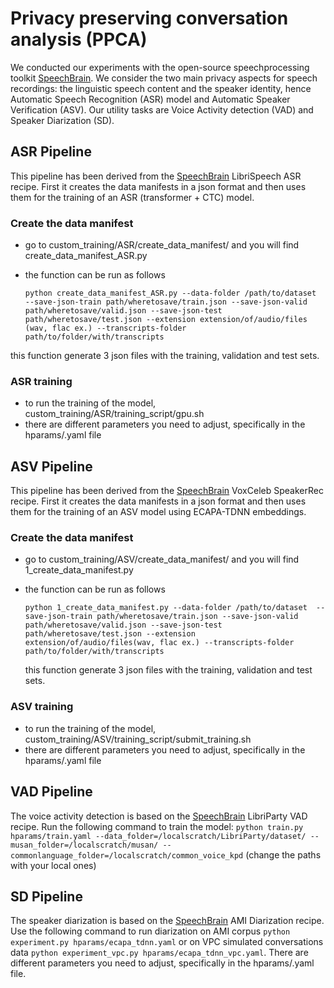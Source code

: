 # Privacy preserving conversation analysis (PPCA)
We conducted our experiments with the open-source speechprocessing toolkit [SpeechBrain](http://speechbrain.github.io/).
We consider the two main privacy aspects for speech recordings: the linguistic speech content and the speaker identity, hence Automatic Speech Recognition (ASR) model and  Automatic Speaker Verification (ASV). Our utility tasks are Voice Activity
detection (VAD) and Speaker Diarization (SD).

## ASR Pipeline 
This pipeline has been derived from the [SpeechBrain](http://speechbrain.github.io/) LibriSpeech ASR recipe. First it creates the data manifests in a json format and then uses them for the training of an ASR (transformer + CTC) model.

### Create the data manifest

- go to custom_training/ASR/create_data_manifest/ and you will find create_data_manifest_ASR.py
- the function can be run as follows 

   `python create_data_manifest_ASR.py --data-folder /path/to/dataset  --save-json-train path/wheretosave/train.json --save-json-valid path/wheretosave/valid.json --save-json-test  path/wheretosave/test.json --extension extension/of/audio/files (wav, flac ex.) --transcripts-folder path/to/folder/with/transcripts `

this function generate 3 json files with the training, validation and test sets.

### ASR training

- to run the training of the model, custom_training/ASR/training_script/gpu.sh
- there are different parameters you need to adjust, specifically in the hparams/.yaml file



## ASV Pipeline 
This pipeline has been derived from the [SpeechBrain](http://speechbrain.github.io/) VoxCeleb SpeakerRec recipe. First it creates the data manifests in a json format and then uses them for the training of an ASV model using ECAPA-TDNN embeddings.

### Create the data manifest

- go to custom_training/ASV/create_data_manifest/ and you will find 1_create_data_manifest.py
- the function can be run as follows 

   `python 1_create_data_manifest.py --data-folder /path/to/dataset  --save-json-train path/wheretosave/train.json --save-json-valid path/wheretosave/valid.json --save-json-test  path/wheretosave/test.json --extension extension/of/audio/files(wav, flac ex.) --transcripts-folder path/to/folder/with/transcripts `

   	this function generate 3 json files with the training, validation and test sets.

### ASV training
- to run the training of the model, custom_training/ASV/training_script/submit_training.sh
- there are different parameters you need to adjust, specifically in the hparams/.yaml file


## VAD Pipeline 
The voice activity detection is based on the [SpeechBrain](http://speechbrain.github.io/) LibriParty VAD recipe. 
Run the following command to train the model:
`python train.py hparams/train.yaml --data_folder=/localscratch/LibriParty/dataset/ --musan_folder=/localscratch/musan/ --commonlanguage_folder=/localscratch/common_voice_kpd`
(change the paths with your local ones)


## SD Pipeline 
The speaker diarization is based on the [SpeechBrain](http://speechbrain.github.io/) AMI Diarization recipe. 
Use the following command to run diarization on AMI corpus `python experiment.py hparams/ecapa_tdnn.yaml` or on VPC simulated conversations data `python experiment_vpc.py hparams/ecapa_tdnn_vpc.yaml`. There are different parameters you need to adjust, specifically in the hparams/.yaml file.
